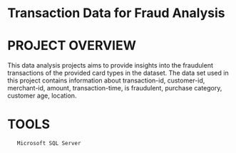 # Transaction Data for Fraud Analysis   

# PROJECT OVERVIEW

This data analysis projects aims to provide insights into the fraudulent transactions of the provided card types in the dataset. The data set 
used in this project contains information about transaction-id, customer-id, merchant-id, amount, transaction-time, is fraudulent, purchase category, customer age, location.

# TOOLS
       Microsoft SQL Server
